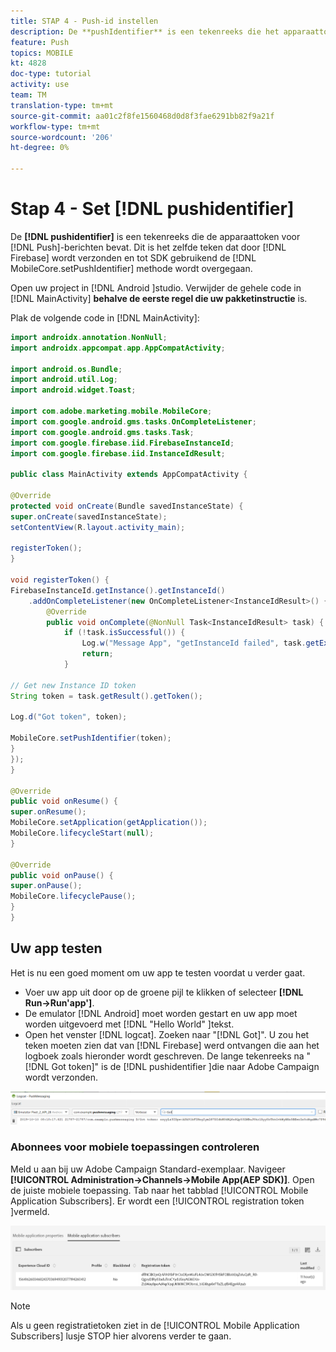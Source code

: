 ```yaml
---
title: STAP 4 - Push-id instellen
description: De **pushIdentifier** is een tekenreeks die het apparaattoken voor pushberichten bevat. Dit is hetzelfde token dat door Firebase wordt verzonden en via de methode MobileCore.setPushIdentifier aan de SDK wordt doorgegeven.
feature: Push
topics: MOBILE
kt: 4828
doc-type: tutorial
activity: use
team: TM
translation-type: tm+mt
source-git-commit: aa01c2f8fe1560468d0d8f3fae6291bb82f9a21f
workflow-type: tm+mt
source-wordcount: '206'
ht-degree: 0%

---
```


# Stap 4 - Set [!DNL pushidentifier]

De **[!DNL pushidentifier]** is een tekenreeks die de apparaattoken voor [!DNL Push]-berichten bevat. Dit is het zelfde teken dat door [!DNL Firebase] wordt verzonden en tot SDK gebruikend de [!DNL MobileCore.setPushIdentifier] methode wordt overgegaan.

Open uw project in [!DNL Android ]studio. Verwijder de gehele code in [!DNL MainActivity] **behalve de eerste regel die uw pakketinstructie** is.

Plak de volgende code in [!DNL MainActivity]:

<!--
Removed `{.line-numbers}` below
-->

```java
import androidx.annotation.NonNull;
import androidx.appcompat.app.AppCompatActivity;

import android.os.Bundle;
import android.util.Log;
import android.widget.Toast;

import com.adobe.marketing.mobile.MobileCore;
import com.google.android.gms.tasks.OnCompleteListener;
import com.google.android.gms.tasks.Task;
import com.google.firebase.iid.FirebaseInstanceId;
import com.google.firebase.iid.InstanceIdResult;

public class MainActivity extends AppCompatActivity {

@Override
protected void onCreate(Bundle savedInstanceState) {
super.onCreate(savedInstanceState);
setContentView(R.layout.activity_main);

registerToken();
}

void registerToken() {
FirebaseInstanceId.getInstance().getInstanceId()
    .addOnCompleteListener(new OnCompleteListener<InstanceIdResult>() {
        @Override
        public void onComplete(@NonNull Task<InstanceIdResult> task) {
            if (!task.isSuccessful()) {
                Log.w("Message App", "getInstanceId failed", task.getException());
                return;
            }

// Get new Instance ID token
String token = task.getResult().getToken();

Log.d("Got token", token);

MobileCore.setPushIdentifier(token);
}
});
}

@Override
public void onResume() {
super.onResume();
MobileCore.setApplication(getApplication());
MobileCore.lifecycleStart(null);
}

@Override
public void onPause() {
super.onPause();
MobileCore.lifecyclePause();
}
}
```

## Uw app testen

Het is nu een goed moment om uw app te testen voordat u verder gaat.

* Voer uw app uit door op de groene pijl te klikken of selecteer **[!DNL Run->Run'app']**.
* De emulator [!DNL Android] moet worden gestart en uw app moet worden uitgevoerd met [!DNL "Hello World" ]tekst.
* Open het venster [!DNL logcat]. Zoeken naar &quot;[!DNL Got]&quot;. U zou het teken moeten zien dat van [!DNL Firebase] werd ontvangen die aan het logboek zoals hieronder wordt geschreven. De lange tekenreeks na &quot;[!DNL Got token]&quot; is de [!DNL pushidentifier ]die naar Adobe Campaign wordt verzonden.

![logcat-token](assets/logcat-got-token.PNG)

### Abonnees voor mobiele toepassingen controleren

Meld u aan bij uw Adobe Campaign Standard-exemplaar.
Navigeer **[!UICONTROL Administration->Channels->Mobile App(AEP SDK)]**. Open de juiste mobiele toepassing. Tab naar het tabblad [!UICONTROL Mobile Application Subscribers]. Er wordt een [!UICONTROL registration token ]vermeld.

![mobiele applicatie-abonnees](assets/mobile-application-subscribers.PNG)

>[!NOTE]
>
>Als u geen registratietoken ziet in de [!UICONTROL Mobile Application Subscribers] lusje STOP hier alvorens verder te gaan.
